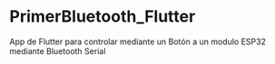 # PrimerBluetooth_Flutter
App de Flutter para controlar mediante un Botón a un modulo ESP32 mediante Bluetooth Serial
